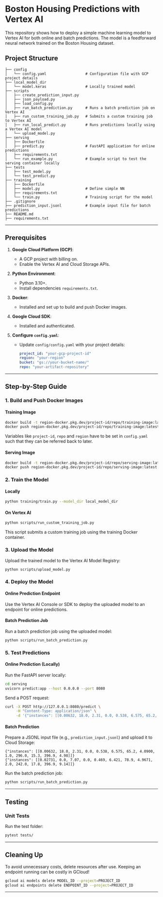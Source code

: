 # Boston Housing Predictions with Vertex AI

This repository shows how to deploy a simple machine learning model to Vertex AI for both online and batch predictions. The model is a feedforward neural network trained on the Boston Housing dataset.

## Project Structure

```
├── config
│   └── config.yaml                  # Configuration file with GCP project details
├── local_model_dir
│   └── model.keras                  # Locally trained model
├── scripts
│   ├── create_prediction_input.py   
│   ├── json_payload.py              
│   ├── load_config.py              
│   ├── run_batch_prediction.py      # Runs a batch prediction job on Vertex AI
│   ├── run_custom_training_job.py   # Submits a custom training job to Vertex AI
│   ├── run_local_predict.py         # Runs predictions locally using a Vertex AI model
│   └── upload_model.py              
├── serving
│   ├── Dockerfile                
│   ├── predict.py                   # FastAPI application for online predictions
│   ├── requirements.txt           
│   └── run_example.py               # Example script to test the serving container locally
├── tests
│   ├── test_model.py               
│   └── test_predict.py              
├── training
│   ├── Dockerfile                   
│   ├── model.py                     # Define simple NN
│   ├── requirements.txt            
│   └── train.py                     # Training script for the model
├── .gitignore                      
├── prediction_input.jsonl           # Example input file for batch predictions
├── README.md                        
├── requirements.txt                
```

---

## Prerequisites

1. **Google Cloud Platform (GCP)**:
   - A GCP project with billing on.
   - Enable the Vertex AI and Cloud Storage APIs.

2. **Python Environment**:
   - Python 3.10+.
   - Install dependencies `requirements.txt`.

3. **Docker**:
   - Installed and set up to build and push Docker images.

4. **Google Cloud SDK**:
   - Installed and authenticated.

5. **Configure `config.yaml`**:
   - Update `config/config.yaml` with your project details:
     ```yaml
     project_id: "your-gcp-project-id"
     region: "your-region"
     bucket: "gs://your-bucket-name/"
     repo: "your-artifact-repository"
     ```

---

## Step-by-Step Guide

### 1. Build and Push Docker Images

#### Training Image
```bash
docker build -t region-docker.pkg.dev/project-id/repo/training-image:latest -f training/Dockerfile .
docker push region-docker.pkg.dev/project-id/repo/training-image:latest
```
Variables like `project-id`, `repo` and `region` have to be set in `config.yaml` such that they can be referred back to later.

#### Serving Image
```bash
docker build -t region-docker.pkg.dev/project-id/repo/serving-image:latest -f serving/Dockerfile .
docker push region-docker.pkg.dev/project-id/repo/serving-image:latest
```

### 2. Train the Model

#### Locally

```bash
python training/train.py --model_dir local_model_dir
```

#### On Vertex AI

```bash
python scripts/run_custom_training_job.py
```
This script submits a custom training job using the training Docker container.

### 3. Upload the Model

Upload the trained model to the Vertex AI Model Registry:

```bash
python scripts/upload_model.py
```

### 4. Deploy the Model

#### Online Prediction Endpoint
Use the Vertex AI Console or SDK to deploy the uploaded model to an endpoint for online predictions.

#### Batch Prediction Job
Run a batch prediction job using the uploaded model:

```bash
python scripts/run_batch_prediction.py
```

### 5. Test Predictions

#### Online Prediction (Locally)
Run the FastAPI server locally:

```bash
cd serving
uvicorn predict:app --host 0.0.0.0 --port 8080
```
Send a POST request:

```bash
curl -X POST http://127.0.0.1:8080/predict \
     -H "Content-Type: application/json" \
     -d '{"instances": [[0.00632, 18.0, 2.31, 0.0, 0.538, 6.575, 65.2, 4.0900, 1.0, 296.0, 15.3, 396.9, 4.98]]}'
```

#### Batch Prediction
Prepare a JSONL input file (e.g., `prediction_input.jsonl`) and upload it to Cloud Storage:

```jsonl
{"instances": [[0.00632, 18.0, 2.31, 0.0, 0.538, 6.575, 65.2, 4.0900, 1.0, 296.0, 15.3, 396.9, 4.98]]}
{"instances": [[0.02731, 0.0, 7.07, 0.0, 0.469, 6.421, 78.9, 4.9671, 2.0, 242.0, 17.8, 396.9, 9.14]]}
```
Run the batch prediction job:

```bash
python scripts/run_batch_prediction.py
```

---

## Testing

### Unit Tests
Run the test folder:

```bash
pytest tests/
```

---

## Cleaning Up

To avoid unnecessary costs, delete resources after use. Keeping an endpoint running can be costly in GCloud!

```bash
gcloud ai models delete MODEL_ID --project=PROJECT_ID
gcloud ai endpoints delete ENDPOINT_ID --project=PROJECT_ID
```

---
